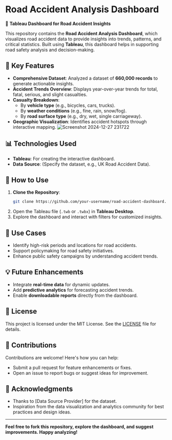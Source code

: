 # Road Accident Analysis Dashboard

🚦 **Tableau Dashboard for Road Accident Insights**

This repository contains the **Road Accident Analysis Dashboard**, which visualizes road accident data to provide insights into trends, patterns, and critical statistics. Built using **Tableau**, this dashboard helps in supporting road safety analysis and decision-making.

## 🎯 Key Features
- **Comprehensive Dataset**: Analyzed a dataset of **660,000 records** to generate actionable insights.
- **Accident Trends Overview**: Displays year-over-year trends for total, fatal, serious, and slight casualties.
- **Casualty Breakdown**:
  - By **vehicle type** (e.g., bicycles, cars, trucks).
  - By **weather conditions** (e.g., fine, rain, snow/fog).
  - By **road surface type** (e.g., dry, wet, single carriageway).
- **Geographic Visualization**: Identifies accident hotspots through interactive mapping.
![Screenshot 2024-12-27 231722](https://github.com/user-attachments/assets/48af8707-799f-44e7-8293-40de565aaa78)

## 📊 Technologies Used
- **Tableau**: For creating the interactive dashboard.
- **Data Source**: (Specify the dataset, e.g., UK Road Accident Data).

## 🚀 How to Use
1. **Clone the Repository**:
   ```bash
   git clone https://github.com/your-username/road-accident-dashboard.git
   ```
2. Open the Tableau file (`.twb` or `.twbx`) in **Tableau Desktop**.
3. Explore the dashboard and interact with filters for customized insights.

## 📌 Use Cases
- Identify high-risk periods and locations for road accidents.
- Support policymaking for road safety initiatives.
- Enhance public safety campaigns by understanding accident trends.

## 💡 Future Enhancements
- Integrate **real-time data** for dynamic updates.
- Add **predictive analytics** for forecasting accident trends.
- Enable **downloadable reports** directly from the dashboard.

## 📄 License
This project is licensed under the MIT License. See the [LICENSE](LICENSE) file for details.

## 🤝 Contributions
Contributions are welcome! Here's how you can help:
- Submit a pull request for feature enhancements or fixes.
- Open an issue to report bugs or suggest ideas for improvement.

## 🌟 Acknowledgments
- Thanks to [Data Source Provider] for the dataset.
- Inspiration from the data visualization and analytics community for best practices and design ideas.

---

**Feel free to fork this repository, explore the dashboard, and suggest improvements. Happy analyzing!**

